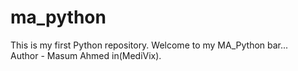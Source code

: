 # ma_python

This is my first Python repository. Welcome to my MA_Python bar...
</br>
Author - Masum Ahmed in(MediVix).
